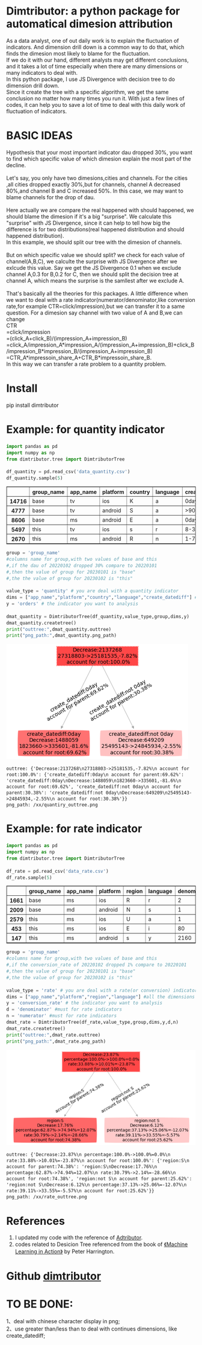 # Dimtributor: a python package for automatical dimesion attribution
As a data analyst, one of out daily work is to explain the fluctuation of indicators. And dimension drill down is a common way to do that, which finds the dimesion most likely to blame for the fluctuation.</br>
If we do it with our hand, different analysts may get different conclusions, and it takes a lot of time especially when there are many dimensions or many indicators to deal with.</br>
In this python package, I use JS Divergence with decision tree to do dimension drill down.</br>
Since it create the tree with a specific algorithm, we get the same conclusion no matter how many times you run it.
With just a few lines of codes, it can help you to save a lot of time to deal with this daily work of fluctuation of indicators.

# BASIC IDEAS
Hypothesis that your most important indicator dau dropped 30%, you want to find which specific value of which dimesion explain the most part of the decline.</br></br>
Let's say, you only have two dimesions,cities and channels. For the cities ,all cities dropped exactly 30%,but for channels, channel A decreased 80%,and channel B and C increased 50%. In this case, we may want to blame channels for the drop of dau.</br></br>
Here actually we are compare the real happened with should happened, we should blame the dimesion if it's a big "surprise". We calculate this "surprise" with JS Divergence, since it can help to tell how big the difference is for two distributions(real happened distribution and should happened distribution).</br>
In this example, we should split our tree with the dimesion of channels.</br>
</br>
But on which specific value we should split? we check for each value of channel(A,B,C), we calculte the surprise with JS Divergence after we exlcude this value. Say we get the JS Divergence 0.1 when we exclude channel A,0.3 for B,0.2 for C, then we should split the decision tree at channel A, which means the surprise is the samllest after we exclude A.</br></br>
That's basically all the theories for this packages.
A little difference when we want to deal with a rate indicator(numerator/denominator,like conversion rate,for example CTR=click/impression),but we can transfer it to a same question. For a dimesion say channel with two value of A and B,we can change </br>
CTR</br>
=click/impression</br>
=(click_A+click_B)/(impression_A+impression_B)</br>
=click_A/impression_A*impression_A/(impression_A+impression_B)+click_B/impression_B\*impression_B/(impression_A+impression_B)</br>
=CTR_A\*impressoin_share_A+CTR_B\*impressoin_share_B.</br>
In this way we can transfer a rate problem to a quantity problem.


# Install
pip install dimtributor


# Example: for quantity indicator


```python
import pandas as pd 
import numpy as np
from dimtributor.tree import DimtributorTree

df_quantity = pd.read_csv('data_quantity.csv')
df_quantity.sample(5)
```




<div>
<style scoped>
    .dataframe tbody tr th:only-of-type {
        vertical-align: middle;
    }

    .dataframe tbody tr th {
        vertical-align: top;
    }

    .dataframe thead th {
        text-align: right;
    }
</style>
<table border="1" class="dataframe">
  <thead>
    <tr style="text-align: right;">
      <th></th>
      <th>group_name</th>
      <th>app_name</th>
      <th>platform</th>
      <th>country</th>
      <th>language</th>
      <th>create_datediff</th>
      <th>orders</th>
    </tr>
  </thead>
  <tbody>
    <tr>
      <th>14716</th>
      <td>base</td>
      <td>tv</td>
      <td>ios</td>
      <td>K</td>
      <td>a</td>
      <td>0day</td>
      <td>1</td>
    </tr>
    <tr>
      <th>4777</th>
      <td>base</td>
      <td>tv</td>
      <td>android</td>
      <td>S</td>
      <td>a</td>
      <td>&gt;90day</td>
      <td>47</td>
    </tr>
    <tr>
      <th>8606</th>
      <td>base</td>
      <td>ms</td>
      <td>android</td>
      <td>E</td>
      <td>a</td>
      <td>0day</td>
      <td>9</td>
    </tr>
    <tr>
      <th>5497</th>
      <td>this</td>
      <td>tv</td>
      <td>ios</td>
      <td>s</td>
      <td>r</td>
      <td>8-30day</td>
      <td>31</td>
    </tr>
    <tr>
      <th>2670</th>
      <td>this</td>
      <td>ms</td>
      <td>android</td>
      <td>R</td>
      <td>n</td>
      <td>1-7day</td>
      <td>207</td>
    </tr>
  </tbody>
</table>
</div>




```python
group = 'group_name' 
#columns name for group,with two values of base and this
#,if the dau of 20220102 dropped 30% compare to 20220101
#,then the value of group for 20230101 is "base"
#,the the value of group for 20230102 is "this"

value_type = 'quantity' # you are deal with a quantity indicator
dims = ["app_name","platform","country","language","create_datediff"] #all the dimensions you interested
y = 'orders' # the indicator you want to analysis

dmat_quantity = DimtributorTree(df_quantity,value_type,group,dims,y)
dmat_quantity.createtree()
print("outtree:",dmat_quantity.outtree)
print("png_path:",dmat_quantity.png_path)
```


    
![png](https://github.com/wronganswer/dimtributor/blob/main/quantity_outtree.png)
    


    outtree: {'Decrease:2137268\n27318803->25181535,-7.82%\n account for root:100.0%': {'create_datediff:0day\n account for parent:69.62%': 'create_datediff:0day\nDecrease:1488059\n1823660->335601,-81.6%\n account for root:69.62%', 'create_datediff:not 0day\n account for parent:30.38%': 'create_datediff:not 0day\nDecrease:649209\n25495143->24845934,-2.55%\n account for root:30.38%'}}
    png_path: /xx/quantiry_outtree.png


# Example: for rate indicator


```python
import pandas as pd 
import numpy as np
from dimtributor.tree import DimtributorTree

df_rate = pd.read_csv('data_rate.csv')
df_rate.sample(5)
```




<div>
<style scoped>
    .dataframe tbody tr th:only-of-type {
        vertical-align: middle;
    }

    .dataframe tbody tr th {
        vertical-align: top;
    }

    .dataframe thead th {
        text-align: right;
    }
</style>
<table border="1" class="dataframe">
  <thead>
    <tr style="text-align: right;">
      <th></th>
      <th>group_name</th>
      <th>app_name</th>
      <th>platform</th>
      <th>region</th>
      <th>language</th>
      <th>denominator</th>
      <th>numerator</th>
      <th>conversion_rate</th>
    </tr>
  </thead>
  <tbody>
    <tr>
      <th>1661</th>
      <td>base</td>
      <td>ms</td>
      <td>ios</td>
      <td>R</td>
      <td>r</td>
      <td>2</td>
      <td>0</td>
      <td>0.000000</td>
    </tr>
    <tr>
      <th>2009</th>
      <td>base</td>
      <td>md</td>
      <td>android</td>
      <td>N</td>
      <td>s</td>
      <td>1</td>
      <td>0</td>
      <td>0.000000</td>
    </tr>
    <tr>
      <th>2579</th>
      <td>this</td>
      <td>ms</td>
      <td>ios</td>
      <td>U</td>
      <td>a</td>
      <td>1</td>
      <td>0</td>
      <td>0.000000</td>
    </tr>
    <tr>
      <th>453</th>
      <td>this</td>
      <td>ms</td>
      <td>ios</td>
      <td>E</td>
      <td>i</td>
      <td>80</td>
      <td>28</td>
      <td>0.350000</td>
    </tr>
    <tr>
      <th>147</th>
      <td>this</td>
      <td>ms</td>
      <td>android</td>
      <td>s</td>
      <td>y</td>
      <td>2160</td>
      <td>48</td>
      <td>0.033333</td>
    </tr>
  </tbody>
</table>
</div>




```python
group = 'group_name' 
#columns name for group,with two values of base and this
#,if the conversion_rate of 20220102 dropped 1% compare to 20220101
#,then the value of group for 20230101 is "base"
#,the the value of group for 20230102 is "this"

value_type = 'rate' # you are deal with a rate(or conversion) indicator
dims = ["app_name","platform","region","language"] #all the dimensions you interested
y = 'conversion_rate' # the indicator you want to analysis
d = 'denominator' #must for rate indicators
n = 'numerator' #must for rate indicators
dmat_rate = DimtributorTree(df_rate,value_type,group,dims,y,d,n)
dmat_rate.createtree()
print("outtree:",dmat_rate.outtree)
print("png_path:",dmat_rate.png_path)
```


    
![png](https://github.com/wronganswer/dimtributor/blob/main/rate_outtree.png)
    


    outtree: {'Decrease:23.87%\n percentage:100.0%->100.0%=0.0%\n rate:33.88%->10.01%=-23.87%\n account for root:100.0%': {'region:S\n account for parent:74.38%': 'region:S\nDecrease:17.76%\n percentage:62.87%->74.94%=12.07%\n rate:30.79%->2.14%=-28.66%\n account for root:74.38%', 'region:not S\n account for parent:25.62%': 'region:not S\nDecrease:6.12%\n percentage:37.13%->25.06%=-12.07%\n rate:39.11%->33.55%=-5.57%\n account for root:25.62%'}}
    png_path: /xx/rate_outtree.png


# References
1. I updated my code with the reference of [Adtributor](https://www.usenix.org/conference/nsdi14/technical-sessions/presentation/bhagwan).
2. codes related to Desicion Tree referenced from the book of [《Machine Learning in Action》](https://www.manning.com/books/machine-learning-in-action ) by Peter Harrington.

# Github [dimtributor](https://github.com/wronganswer/dimtributor)

# TO BE DONE:
1、deal with chinese character display in png; </br>
2、use greater than/less than to deal with continues dimensions, like create_datediff;</br>



```python

```
